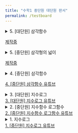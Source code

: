 ```yaml
---
title: "수학1 중단원 대단원 판서"
permalink: /testboard
---
```


<details>
<summary>5. [대단원] 삼각함수</summary>
<div markdown="1">
<img src="/assets/one%20chungsoo%20jpg%20test/[대단원 유튜브] 6. 삼각함수_페이지_01.jpg"/><img src="/assets/one%20chungsoo%20jpg%20test/[대단원 유튜브] 6. 삼각함수_페이지_02.jpg"/><img src="/assets/one%20chungsoo%20jpg%20test/[대단원 유튜브] 6. 삼각함수_페이지_03.jpg"/><img src="/assets/one%20chungsoo%20jpg%20test/[대단원 유튜브] 6. 삼각함수_페이지_04.jpg"/><img src="/assets/one%20chungsoo%20jpg%20test/[대단원 유튜브] 6. 삼각함수_페이지_05.jpg"/><img src="/assets/one%20chungsoo%20jpg%20test/[대단원 유튜브] 6. 삼각함수_페이지_06.jpg"/><img src="/assets/one%20chungsoo%20jpg%20test/[대단원 유튜브] 6. 삼각함수_페이지_07.jpg"/><img src="/assets/one%20chungsoo%20jpg%20test/[대단원 유튜브] 6. 삼각함수_페이지_08.jpg"/><img src="/assets/one%20chungsoo%20jpg%20test/[대단원 유튜브] 6. 삼각함수_페이지_09.jpg"/><img src="/assets/one%20chungsoo%20jpg%20test/[대단원 유튜브] 6. 삼각함수_페이지_10.jpg"/><img src="/assets/one%20chungsoo%20jpg%20test/[대단원 유튜브] 6. 삼각함수_페이지_11.jpg"/><img src="/assets/one%20chungsoo%20jpg%20test/[대단원 유튜브] 6. 삼각함수_페이지_12.jpg"/><img src="/assets/one%20chungsoo%20jpg%20test/[대단원 유튜브] 6. 삼각함수_페이지_13.jpg"/><img src="/assets/one%20chungsoo%20jpg%20test/[대단원 유튜브] 6. 삼각함수_페이지_14.jpg"/><img src="/assets/one%20chungsoo%20jpg%20test/[대단원 유튜브] 6. 삼각함수_페이지_15.jpg"/><img src="/assets/one%20chungsoo%20jpg%20test/[대단원 유튜브] 6. 삼각함수_페이지_16.jpg"/><img src="/assets/one%20chungsoo%20jpg%20test/[대단원 유튜브] 6. 삼각함수_페이지_17.jpg"/><img src="/assets/one%20chungsoo%20jpg%20test/[대단원 유튜브] 6. 삼각함수_페이지_18.jpg"/><img src="/assets/one%20chungsoo%20jpg%20test/[대단원 유튜브] 6. 삼각함수_페이지_19.jpg"/><img src="/assets/one%20chungsoo%20jpg%20test/[대단원 유튜브] 6. 삼각함수_페이지_20.jpg"/><img src="/assets/one%20chungsoo%20jpg%20test/[대단원 유튜브] 6. 삼각함수_페이지_21.jpg"/>

</div>
</details>

<a href=" ">제작중</a>

<details>
<summary>5. [중단원] 삼각형의 넓이</summary>
<div markdown="1">
<img src="/assets/one%20chungsoo%20jpg%20test/[중단원 유튜브] 4. 삼각형의 넓이-01.jpg"/>
<img src="/assets/one%20chungsoo%20jpg%20test/[중단원 유튜브] 4. 삼각형의 넓이-02.jpg"/>
<img src="/assets/one%20chungsoo%20jpg%20test/[중단원 유튜브] 4. 삼각형의 넓이-03.jpg"/>
<img src="/assets/one%20chungsoo%20jpg%20test/[중단원 유튜브] 4. 삼각형의 넓이-04.jpg"/>
<img src="/assets/one%20chungsoo%20jpg%20test/[중단원 유튜브] 4. 삼각형의 넓이-05.jpg"/>
<img src="/assets/one%20chungsoo%20jpg%20test/[중단원 유튜브] 4. 삼각형의 넓이-06.jpg"/>
<img src="/assets/one%20chungsoo%20jpg%20test/[중단원 유튜브] 4. 삼각형의 넓이-07.jpg"/>
<img src="/assets/one%20chungsoo%20jpg%20test/[중단원 유튜브] 4. 삼각형의 넓이-08.jpg"/>
<img src="/assets/one%20chungsoo%20jpg%20test/[중단원 유튜브] 4. 삼각형의 넓이-09.jpg"/>
<img src="/assets/one%20chungsoo%20jpg%20test/[중단원 유튜브] 4. 삼각형의 넓이-10.jpg"/>
<img src="/assets/one%20chungsoo%20jpg%20test/[중단원 유튜브] 4. 삼각형의 넓이-11.jpg"/>
<img src="/assets/one%20chungsoo%20jpg%20test/[중단원 유튜브] 4. 삼각형의 넓이-12.jpg"/>

</div>
</details>

<a href=" ">제작중</a>

<details>
<summary>4. [중단원] 삼각함수</summary>
<div markdown="1">
<img src="/assets/one%20chungsoo%20jpg%20test/[중단원 유튜브] 3. 삼각함수-05.jpg"/>
<img src="/assets/one%20chungsoo%20jpg%20test/[중단원 유튜브] 3. 삼각함수-06.jpg"/>
<img src="/assets/one%20chungsoo%20jpg%20test/[중단원 유튜브] 3. 삼각함수-07.jpg"/>
<img src="/assets/one%20chungsoo%20jpg%20test/[중단원 유튜브] 3. 삼각함수-08.jpg"/>
<img src="/assets/one%20chungsoo%20jpg%20test/[중단원 유튜브] 3. 삼각함수-09.jpg"/>
<img src="/assets/one%20chungsoo%20jpg%20test/[중단원 유튜브] 3. 삼각함수-10.jpg"/>
<img src="/assets/one%20chungsoo%20jpg%20test/[중단원 유튜브] 3. 삼각함수-11.jpg"/>
<img src="/assets/one%20chungsoo%20jpg%20test/[중단원 유튜브] 3. 삼각함수-12.jpg"/>
<img src="/assets/one%20chungsoo%20jpg%20test/[중단원 유튜브] 3. 삼각함수-13.jpg"/>
<img src="/assets/one%20chungsoo%20jpg%20test/[중단원 유튜브] 3. 삼각함수-14.jpg"/>
<img src="/assets/one%20chungsoo%20jpg%20test/[중단원 유튜브] 3. 삼각함수-15.jpg"/>
<img src="/assets/one%20chungsoo%20jpg%20test/[중단원 유튜브] 3. 삼각함수-16.jpg"/>
<img src="/assets/one%20chungsoo%20jpg%20test/[중단원 유튜브] 3. 삼각함수-17.jpg"/>
<img src="/assets/one%20chungsoo%20jpg%20test/[중단원 유튜브] 3. 삼각함수-18.jpg"/>

</div>
</details>

<a href="https://youtu.be/njjmVEbr448">4. [중단원] 삼각함수 유튜브</a>

<details>
<summary>3. [대단원] 지수로그</summary>
<div markdown="1">
<img src="/assets/one%20chungsoo%20jpg%20test/[대단원 유튜브] 3. 지수 로그_페이지_01.jpg"/>

<img src="/assets/one%20chungsoo%20jpg%20test/[대단원 유튜브] 3. 지수 로그_페이지_02.jpg"/>

<img src="/assets/one%20chungsoo%20jpg%20test/[대단원 유튜브] 3. 지수 로그_페이지_03.jpg"/>

<img src="/assets/one%20chungsoo%20jpg%20test/[대단원 유튜브] 3. 지수 로그_페이지_04.jpg"/>

<img src="/assets/one%20chungsoo%20jpg%20test/[대단원 유튜브] 3. 지수 로그_페이지_05.jpg"/>

<img src="/assets/one%20chungsoo%20jpg%20test/[대단원 유튜브] 3. 지수 로그_페이지_06.jpg"/>

<img src="/assets/one%20chungsoo%20jpg%20test/[대단원 유튜브] 3. 지수 로그_페이지_07.jpg"/>

<img src="/assets/one%20chungsoo%20jpg%20test/[대단원 유튜브] 3. 지수 로그_페이지_08.jpg"/>

<img src="/assets/one%20chungsoo%20jpg%20test/[대단원 유튜브] 3. 지수 로그_페이지_09.jpg"/>

<img src="/assets/one%20chungsoo%20jpg%20test/[대단원 유튜브] 3. 지수 로그_페이지_10.jpg"/>

<img src="/assets/one%20chungsoo%20jpg%20test/[대단원 유튜브] 3. 지수 로그_페이지_11.jpg"/>

<img src="/assets/one%20chungsoo%20jpg%20test/[대단원 유튜브] 3. 지수 로그_페이지_12.jpg"/>

<img src="/assets/one%20chungsoo%20jpg%20test/[대단원 유튜브] 3. 지수 로그_페이지_13.jpg"/>

<img src="/assets/one%20chungsoo%20jpg%20test/[대단원 유튜브] 3. 지수 로그_페이지_14.jpg"/>

<img src="/assets/one%20chungsoo%20jpg%20test/[대단원 유튜브] 3. 지수 로그_페이지_15.jpg"/>

<img src="/assets/one%20chungsoo%20jpg%20test/[대단원 유튜브] 3. 지수 로그_페이지_16.jpg"/>
</div>
</details>
<a href="https://youtu.be/aV2HRwyJVXI">3. [대단원] 지수로그 유튜브</a>

<details>
<summary>2. [중단원] 지수함수 로그함수</summary>
<div markdown="1">
<img src="/assets/one%20chungsoo%20jpg%20test/%5B중단원%20유튜브%5D%202.%20지수함수%20로그함수-1_페이지_01.jpg"/>

<img src="/assets/one%20chungsoo%20jpg%20test/%5B중단원%20유튜브%5D%202.%20지수함수%20로그함수-1_페이지_02.jpg"/>

<img src="/assets/one%20chungsoo%20jpg%20test/%5B중단원%20유튜브%5D%202.%20지수함수%20로그함수-1_페이지_03.jpg"/>

<img src="/assets/one%20chungsoo%20jpg%20test/%5B중단원%20유튜브%5D%202.%20지수함수%20로그함수-1_페이지_04.jpg"/>

<img src="/assets/one%20chungsoo%20jpg%20test/%5B중단원%20유튜브%5D%202.%20지수함수%20로그함수-1_페이지_05.jpg"/>

<img src="/assets/one%20chungsoo%20jpg%20test/%5B중단원%20유튜브%5D%202.%20지수함수%20로그함수-1_페이지_06.jpg"/>

<img src="/assets/one%20chungsoo%20jpg%20test/%5B중단원%20유튜브%5D%202.%20지수함수%20로그함수-1_페이지_07.jpg"/>

<img src="/assets/one%20chungsoo%20jpg%20test/%5B중단원%20유튜브%5D%202.%20지수함수%20로그함수-1_페이지_08.jpg"/>

<img src="/assets/one%20chungsoo%20jpg%20test/%5B중단원%20유튜브%5D%202.%20지수함수%20로그함수-1_페이지_09.jpg"/>

<img src="/assets/one%20chungsoo%20jpg%20test/%5B중단원%20유튜브%5D%202.%20지수함수%20로그함수-1_페이지_10.jpg"/>

<img src="/assets/one%20chungsoo%20jpg%20test/%5B중단원%20유튜브%5D%202.%20지수함수%20로그함수-1_페이지_11.jpg"/>

<img src="/assets/one%20chungsoo%20jpg%20test/%5B중단원%20유튜브%5D%202.%20지수함수%20로그함수-1_페이지_12.jpg"/>
</div>
</details>
<a href="https://youtu.be/G7FpQl0-nTU">2. [중단원] 지수함수 로그함수 유튜브</a>

<details>
<summary>1. 지수로그</summary>
<div markdown="1">
<img src="/assets/one%20chungsoo%20jpg%20test/%5B중단원%20유튜브%5D%201.%20지수로그_페이지_01.jpg"/>

<img src="/assets/one%20chungsoo%20jpg%20test/%5B중단원%20유튜브%5D%201.%20지수로그_페이지_02.jpg"/>

<img src="/assets/one%20chungsoo%20jpg%20test/%5B중단원%20유튜브%5D%201.%20지수로그_페이지_03.jpg"/>

<img src="/assets/one%20chungsoo%20jpg%20test/%5B중단원%20유튜브%5D%201.%20지수로그_페이지_04.jpg"/>

<img src="/assets/one%20chungsoo%20jpg%20test/%5B중단원%20유튜브%5D%201.%20지수로그_페이지_05.jpg"/>

<img src="/assets/one%20chungsoo%20jpg%20test/%5B중단원%20유튜브%5D%201.%20지수로그_페이지_06.jpg"/>

<img src="/assets/one%20chungsoo%20jpg%20test/%5B중단원%20유튜브%5D%201.%20지수로그_페이지_07.jpg"/>

<img src="/assets/one%20chungsoo%20jpg%20test/%5B중단원%20유튜브%5D%201.%20지수로그_페이지_08.jpg"/>

<img src="/assets/one%20chungsoo%20jpg%20test/%5B중단원%20유튜브%5D%201.%20지수로그_페이지_09.jpg"/>

<img src="/assets/one%20chungsoo%20jpg%20test/%5B중단원%20유튜브%5D%201.%20지수로그_페이지_10.jpg"/>

<img src="/assets/one%20chungsoo%20jpg%20test/%5B중단원%20유튜브%5D%201.%20지수로그_페이지_11.jpg"/>

<img src="/assets/one%20chungsoo%20jpg%20test/%5B중단원%20유튜브%5D%201.%20지수로그_페이지_12.jpg"/>
</div>
</details>
<a href="https://youtu.be/BdstTIbKWHk">1. [중단원] 지수로그 유튜브</a>